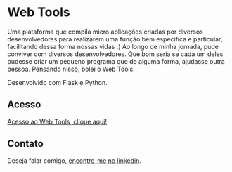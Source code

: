 # Web Tools

Uma plataforma que compila micro aplicações criadas por diversos desenvolvedores para realizarem uma função bem específica e particular, facilitando dessa forma nossas vidas :)
Ao longo de minha jornada, pude conviver com diversos desenvolvedores. Que bom seria se cada um deles pudesse criar um pequeno programa que de alguma forma, ajudasse outra pessoa. Pensando nisso, bolei o Web Tools. 

Desenvolvido com Flask e Python. 

## Acesso
[Acesso ao Web Tools, clique aqui!](https://webtools-zjrz.onrender.com) 

## Contato
Deseja falar comigo, [encontre-me no linkedin](www.linkedin.com/in/marlon-andrei).
